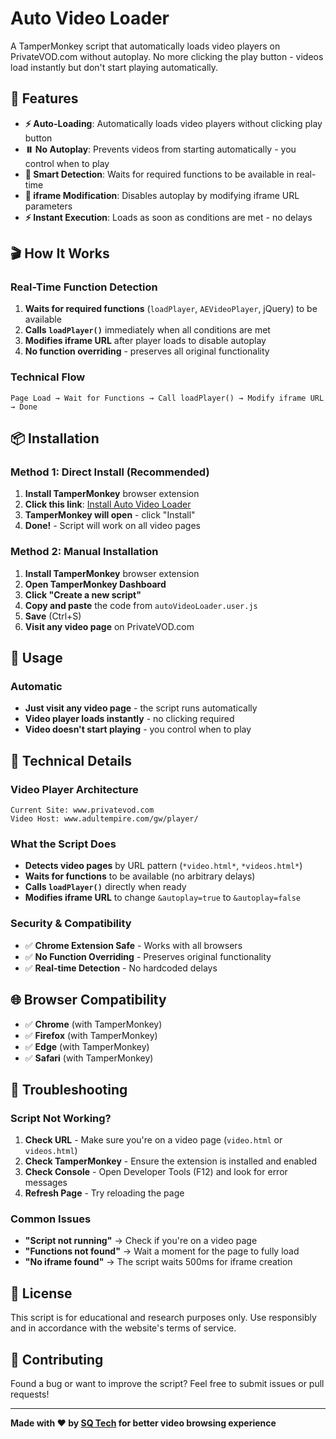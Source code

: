 # Auto Video Loader

A TamperMonkey script that automatically loads video players on PrivateVOD.com without autoplay. No more clicking the play button - videos load instantly but don't start playing automatically.

## 🚀 Features

- **⚡ Auto-Loading**: Automatically loads video players without clicking play button
- **⏸️ No Autoplay**: Prevents videos from starting automatically - you control when to play
- **🎯 Smart Detection**: Waits for required functions to be available in real-time
- **🔧 iframe Modification**: Disables autoplay by modifying iframe URL parameters
- **⚡ Instant Execution**: Loads as soon as conditions are met - no delays

## 🎬 How It Works

### Real-Time Function Detection
1. **Waits for required functions** (`loadPlayer`, `AEVideoPlayer`, jQuery) to be available
2. **Calls `loadPlayer()`** immediately when all conditions are met
3. **Modifies iframe URL** after player loads to disable autoplay
4. **No function overriding** - preserves all original functionality

### Technical Flow
```
Page Load → Wait for Functions → Call loadPlayer() → Modify iframe URL → Done
```

## 📦 Installation

### Method 1: Direct Install (Recommended)
1. **Install TamperMonkey** browser extension
2. **Click this link**: [Install Auto Video Loader](https://raw.githubusercontent.com/yourusername/PrivateVOD-TamperMonkey-Scripts/main/Auto%20Video%20Loader/autoVideoLoader.user.js)
3. **TamperMonkey will open** - click "Install"
4. **Done!** - Script will work on all video pages

### Method 2: Manual Installation
1. **Install TamperMonkey** browser extension
2. **Open TamperMonkey Dashboard**
3. **Click "Create a new script"**
4. **Copy and paste** the code from `autoVideoLoader.user.js`
5. **Save** (Ctrl+S)
6. **Visit any video page** on PrivateVOD.com

## 🎯 Usage

### Automatic
- **Just visit any video page** - the script runs automatically
- **Video player loads instantly** - no clicking required
- **Video doesn't start playing** - you control when to play

## 🔧 Technical Details

### Video Player Architecture
```
Current Site: www.privatevod.com
Video Host: www.adultempire.com/gw/player/
```

### What the Script Does
- **Detects video pages** by URL pattern (`*video.html*`, `*videos.html*`)
- **Waits for functions** to be available (no arbitrary delays)
- **Calls `loadPlayer()`** directly when ready
- **Modifies iframe URL** to change `&autoplay=true` to `&autoplay=false`

### Security & Compatibility
- ✅ **Chrome Extension Safe** - Works with all browsers
- ✅ **No Function Overriding** - Preserves original functionality
- ✅ **Real-time Detection** - No hardcoded delays

## 🌐 Browser Compatibility

- ✅ **Chrome** (with TamperMonkey)
- ✅ **Firefox** (with TamperMonkey) 
- ✅ **Edge** (with TamperMonkey)
- ✅ **Safari** (with TamperMonkey)

## 🐛 Troubleshooting

### Script Not Working?
1. **Check URL** - Make sure you're on a video page (`video.html` or `videos.html`)
2. **Check TamperMonkey** - Ensure the extension is installed and enabled
3. **Check Console** - Open Developer Tools (F12) and look for error messages
4. **Refresh Page** - Try reloading the page

### Common Issues
- **"Script not running"** → Check if you're on a video page
- **"Functions not found"** → Wait a moment for the page to fully load
- **"No iframe found"** → The script waits 500ms for iframe creation

## 📝 License

This script is for educational and research purposes only. Use responsibly and in accordance with the website's terms of service.

## 🤝 Contributing

Found a bug or want to improve the script? Feel free to submit issues or pull requests!

---

**Made with ❤️ by [SQ Tech](https://sqtech.dev) for better video browsing experience**
